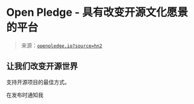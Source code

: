 <!--yml

category: 未分类

日期：2024 年 5 月 27 日 14:59:33

-->

# Open Pledge - 具有改变开源文化愿景的平台

> 来源：[`openpledge.io?source=hn2`](https://openpledge.io?source=hn2)

## 让我们改变开源世界

支持开源项目的最佳方式。

在发布时通知我
